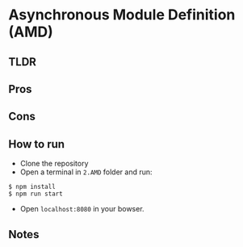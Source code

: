 # Asynchronous Module Definition (AMD)

## TLDR

## Pros

## Cons

## How to run
- Clone the repository
- Open a terminal in `2.AMD` folder and run:
```
$ npm install
$ npm run start
```
- Open `localhost:8080` in your bowser.

## Notes
